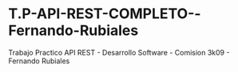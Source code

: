 # T.P-API-REST-COMPLETO--Fernando-Rubiales
Trabajo Practico API REST - Desarrollo Software - Comision 3k09 - Fernando Rubiales
